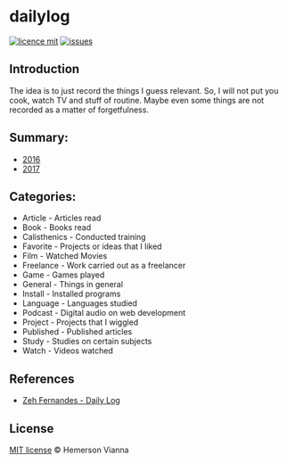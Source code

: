 # dailylog

[![licence mit](https://img.shields.io/badge/license-MIT-blue.svg?style=flat-square)](http://hemersonvianna.mit-license.org/)
[![issues](https://img.shields.io/github/issues/hemersonvianna/dailylog.svg?style=flat-square)](https://github.com/hemersonvianna/dailylog/issues)

## Introduction

The idea is to just record the things I guess relevant. So, I will not put you cook, watch TV and stuff of routine. Maybe even some things are not recorded as a matter of forgetfulness.

## Summary:

- [2016](2016/)
- [2017](2017/)

## Categories:

- Article - Articles read
- Book - Books read
- Calisthenics - Conducted training
- Favorite - Projects or ideas that I liked
- Film - Watched Movies
- Freelance - Work carried out as a freelancer
- Game - Games played
- General - Things in general
- Install - Installed programs
- Language - Languages studied
- Podcast - Digital audio on web development
- Project - Projects that I wiggled
- Published - Published articles
- Study - Studies on certain subjects
- Watch - Videos watched

## References

- [Zeh Fernandes - Daily Log](https://github.com/zehfernandes/dailylog)

## License

[MIT license](http://hemersonvianna.mit-license.org/) © Hemerson Vianna
